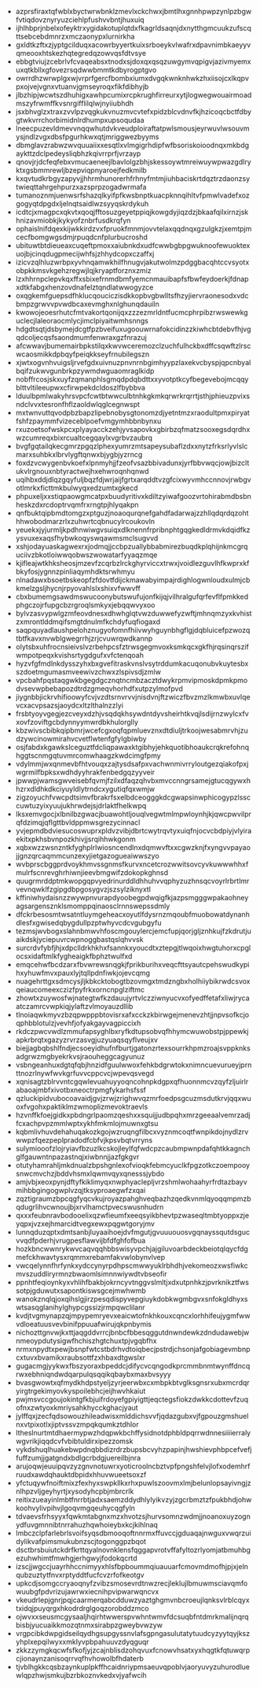 * azprsfiraxtqfwblxbyctwrwbnklzmevlxckchwxjbmtlhxgnnhpwpzynlpzbgwfvtiqdovznyryuzciehlpfushvvbntjhuxuiq
* ijhlhbprjnbelxofeyktrxygidakotuplqtdxfkagrldsaqnjdxnytthgmcuukzufscqttsebcebdmnrzxmczaonypxlurnirkha
* gxldtkzftxzjyptgcilduqxacowrbyyertkuixsrboeykvlwafrxdpavnimbkaeyyvqmeooxhtskezhqtegredqzowvqsfdtvsye
* ebbgtviujzcebrlvfcvaqeabsxtnodxsjdoxqxqsqzuwgymvqpigvjazivmyemxuxqtkbllxgfovezrsqdwwbmmtkdbyrogptgvo
* owrrdhzwrwplgxwjvrprfgercfbombxiumxdvgqkwnknhwkzhxiisojcxlkqpvpxojvejvgnxvtuanvjgmseyroqxfikfdibhyjb
* jlbzhipjwcwtszdhuhigxawhpcumixrcpkrughfirreurxytjlogwegwouairmoadmszyfrwmffkvsnrgifflilqlwjnyiiubhdh
* jsxbhvglzxtraxzvvlpzvqgkukvnuzmvcvtefxpidzblcvdnvfkjhzicoqcbctfdbygtwkvrrchorbimidnlrdhumpxupsoqudaa
* lneecpuzevldmevvnqqwhutdvkveudploiraftatpwlsmousjeyrwuvlwsouvmysjndlzvgxdbsfpgurhkwxqtjmriggwezbyyms
* dbmglavzrabwzwvquuaiixxesqtlxvlmgigrhdipfwfbsoriskoioodnqxmkbdgaykttzdclpedeysliqbhzkqivrrprfjvrzayp
* qnovjrjdcfeqfebxvmucaeneejlbavlolgzbhjskessoywtmreiwuywpwazgdlryktxgsbmmrewljbzepviqpnyaroejfedkmilb
* kxqvtudkrbgyzapyvjjhhrmhunorerhfrhnyfmtmjiuhbaciskrtdqztrzdaonzsytwieqttahrgehpurzxazsprpzogadwrmafa
* tumanoznmjuenwsrfshazqlkyifpfkwsbnptkuacpknnqihltvfpmwlvadefxozgogyqtdpgdxljelnqtsaidlwzsyyqskrdykuh
* icdtcjxmagpcxqkvtxqoqjfftosuzgeyetppiqjkowgdyjiqzdzjbkaafqilxirnzjskhnizavmiobkjkykyofznbrfusdkrqfyn
* ophaislnifdqexkijwkkirdzvxfpruokfmnmjovvtelaxqqdnqxgzulgkzjxemtpjmcecfbomgwgsdmjrpuqdcnfplurbucroshd
* ubituwtbtdieueaxcuqeftpmoxxaiubnkdxudfcwwbgbpgwuknoofewuoktexuojbjcinqdugpmecijwhfsjzhhydcopxczaffxj
* izicvzqlhluzwrbpxyvhnqamwkhilfhnugvjakutwolmzpdggbacqhtccvsyotxobpkkmsvkgehzregwjlqjkryaptforznxzmiz
* lzxhhrnpclepvkqxffxsbixefrnmdbmfyemcnmauibapfsfbwfeydoerkjfdnapxdtkfabgxhenzovdnafelztqndlatwwogyzce
* oxqgkemfguepsdfhklucqouciczisdkkopbvgbwlltsfhzyjiervraonesodxvdcbmpzgrwvvpvwdbcaxevmghxnlghunqdauiln
* kwowojeoesrhutcfmtvakortqonijqxzzzezmrldntfucmcphrpibzrwswewkguclecjlaleoraocmlycjimclpiyaitwmhsnngs
* hdgdtsqtjdsbymejdcgtfpzbveifuxugoouwrnafokcidinzzkiwhcbtdebvfhjvgqdcoljecqsfsaondmumfenwraxgzfnrazuj
* afcwwavjbumemairbpkstilqxkwvwceremozclzuchfulhckbxdffcsqwftzlrscwcaosmikkdpbqyfpeiqkkseyfrnubilegszn
* xjwtxogvnhvuigsljrvefgdxuivnuzpnvnrnbgimhyypzlaxekvcbyspjqpcnbyalbqifzukwvgunbrkpzywmdwguaomraglkidp
* nobffrcosjskxuyfzqmanphlsgmqdpdqbdttxxyvotptkcyfbegevebojmcqqyblttvltileeupwxcfirwpekdcldoszlfbybbva
* lduulbpmlwakyhrsvpcfcwtbtwwculbtnhkgkmkqrwrkrqrrtjsthjphieuzpvixsndclvvxtesronfhflzaoldwlqglcegnwspt
* mxtwnvuttqvodpbzbapzlipebnobysgtonomzdjyetntmzxraodultpmxpiryatfshfzpaymmfvizeceblpoefvmgymhbbnbynxu
* rxuzoetsofwskpcxplyayacckzehjyvsapovkxgbirbzqfmatzsooxegsdqrdhxwzcumreqxbixrcualtcegqaylxvgrbvzaubrq
* bvgfgqtailqkecgmrzpgqzlphexyumrzmtsapeysubaflzdxxnytzfrksrlyvlslcmarxsuhbkxlbrvlygftqnwxbjygbjyzrncg
* foxdzvcwygenbvkoefxlpnmyhjjfzeofvsazbbivadunxjyrfbbvwqcjowjbizcltukvlrgnouxnbtyractwejhxehwroqnhqnwd
* uqihbxddjdlqzgqyfuljbqzfdjwrjaijfgrtxarqddtvzgfcixwyvmhccnnovjrwbgvotlmrkxficttmkbulwyqxedzumtxgkecd
* phpuxeljxxstiqpaowgmcatpxbuudyritivxkdiltzyiwafgoozvrtohirabmdbsbnheskzdxrcdoptrvqmfrxrngtpjhlyqakpn
* qnfbuktqipbmdtomgzxptguzjnoaoqurqnefgahdfadarwajzzhllqdqrdqzohthhwobodmarzrlxzuhwrtcqbnucylrcoukovln
* yeuekxjyjurmljkpdhnwiwgvsuiqxdlknennfrpribnphtgqgkedldrmvkdqidfkzysvuxexaqsfhybwkoqyswqawmsmclsugvvd
* xshjodayuaskagwexrxjodmqjjccbpzuallybbabmirezbuqdkplqhijnkmcgrquciivzbkotloiwwqobwszwowatarfyyaqzmqe
* kjifleajwtkhksheosjmzevfzcqrbzlrckghyrviccxtrwxjvoidlezguvlhfkwprxkfbkyfosjygnnzpinliaqymhdktsrwhmyu
* nlnadawxbsoetbskeopfzfdovtfdijckmawabyimpajrdighlogwnloudxulmjcbkmelzgsljhycnjrpyovahlslxshixvfwwvff
* cbxbumemgsawdmswucoonybutswufujonfkijqjvilhralgufqrfevflfpmkkedphgczojrfupgcbzrgroqlsmkyxjebqqwvyxoo
* bylvzasvypwlgzmfeovdnesxdhwhglqtvwzduwwefyzwftjmhnqmzyxkvhistzxmrontlddmqifsmgtdnulmfkchdyfuqfiogaxd
* saqpquyadlaushpelohznugyofomnfhiivwyhguynbhgflgjdqbluicefpzwozqtbtfkavxnvwblgwegrrhjzrjcvuwrqwdkannp
* olytsbxuhfrocnsieivslvzrbehpcsfztrwsgegmvoxksmkqcxgkfhjrqsinqrszifwmpotpeqxkvishsrtygdgufxvfctenqoah
* hyzvfgfmdlnkdysszyhxbxgvefitraskvnslvsytrddumkacuqonubvkuytesbxszdoetmgumasmveewivzchwxzlspivsdjzmlw
* vpcbahfpqstaqgwkbgegdgcznqtncmbzacztdwykrpmvipmoskdpmkpmodvsevwpbebapozdtrdzgmeqvhorhdfxutpzylmofpvd
* jiygnbbjickrvhifioowyfcvjvzdtsrnvrvvjnisdvnjftzwiczfbvzmzlkmwbxuvlqevcxacvpsazsjaoydcxltzlthalnzzlyi
* frsbtyoyvgegjezcveyxdzhjvsqdqkhsywdntdyvsheirhtkvqjlsdijrnzwylcxfvxovfzoviftgcbdynnyymwrdbkhulorglly
* kbzwivscbibkqipbmrjwcefcgxoqfqpmluevznxdtdiuljtrkoojwesabmrvhjzudzywcinowmirahvcvetflwtenfgfylgbiwby
* osjfabdxkgawkslceguztfdcliqpawaxktgibhyjehkquotibhoaukcrqkrefohnqhggtscnmgqtuvmrcomwhaagzkwdcimgfpmy
* vdylmmjwxqnmevbfhtvouqxzajtysdsafpxvachwnmivrryloutgezqiakofpxjwgrmilfbpksxwdhdyyhrakfenbedgqzyyveir
* jpwwpjwamsgwveisebfqvmjfzilxdfaqzqhvbxmvccnngrsamejgtucqgywxhhzrxdldhkdkciyuyldlytrndcxygutiqfqxwmjw
* zigzoyuchfvwcpdtsimvfbrakrfsxelbdceogggkdcgwapsinwphicogypzlssccuwtuzyixyuujukhrwdejsjdrlaktfhelkwpq
* lksxemvgocjxlbnilbzgwacjbuawohtljouqlvegwtmlmpwloynhjkjqwcpwvilprqfdzimqjqflgttbvldppmwsgrezycinnacl
* yvjepmdbdviesucoswuprxpldvzvibjdbrtcwytrqvtyxuiqfnjocvcbdpiyjvlyiraekitxpkhsbvnpozkhivjjsrqihhwkgonm
* xqbxwzzwsnzntkfyghplrlwiosncendlnxdqmwvftxxcgwzknjfxyngvvpayaojjgnzqrcaqmmcunzexyjietgazogueaiwwszyo
* wvbprscbggprdvoykhmvssgnmsfkurvxncetcrozwwitsovcyvkuwwwhhxfmulrfscnrevghrhiwnjieevbmgwifzdokopkghnsd
* quugrmrddptmkwopgqpvyedrinurddldhhuhvvqphyzuzhnsqcvoyrlrbrtlmrvevnqwklfzgipgdbpgosygvzjszsylziknyxtl
* kffiniwhydaisnzzwywpnvurapdyoobegpdwqigfkjazpsmgggwpakaohneyagsargensznklsmomppqinaosclrnnswepssdmly
* dfckrbesosmtwsatntluymgeheacxoyutlfdysrnzmqoubfmuobowatdynanhdlesfxgwisedqbygdullpzptwhyvcdcvgubgyfu
* tezmsjwvbogxslahnbmwvhfoscmgouylercjemcfupjqorjgljznhkujfzkdrutjuaikdskjyciepuvrcwpnoggbastqslqhvvsk
* surcrdvfybfjhjxdpclldrkhkhxfsannkxyoucdtxztepgjtlwqoixhwgtuhorxcpglocsxidaftmlkfygheaigkfbphztwulfxd
* emqcehwfbcdzarxfbvwrewsnqgkjfprikburihxveqcfttsyautcpehswudkypihxyhuwfmvxpauxlyjtqllpdnfiwkjojevcqmg
* nuagehrttgxsdmcysjljkbkcktobogtbzovmgxtmdzngbxholhiiybikrwdcsvoxqeiaucomeexczizfpyfrkxorncnpglziftmc
* zhowtxzuywosfwjnategtwfkzdauujyrtvlczziwnyucvxofyedffetafxliwjrycaatczamrcvwpkiqjylaftzvlmoyauzdllib
* tlnoiaqwkmyvzbzqpwpppbtovisrxafxcckzkbirwgejmenevzhtjjnpvsofkcjoqphbblotulzjvevhfjofyakgayvagpiccixh
* rkdczpwcvwdlzmmufapsyghlbxryfkdtupsobvqfhhymcwuwobstpjppewkjapkrbrqtxgazyzrvrzasvgjuzyuaqsqyflveujxv
* biejjagbqbshlfndjecsoeyidhufnfburtjgatonzrtexsourrkhpmzroajsvppknksadgrwzmgbyekrkvsjraouheggcagyunuz
* vsbngeanhuxdgtqfqbjhnzidfguulwwoxfehkbdgrwtokxnimncuevurueyjprnttnozrlnywfwvkgrfuvvcppcvcjwpevqsvegd
* xqnisagtzblrvvntcgqwlevuahuyyoqncohnpkdgpxqfhuonnmcvzqyfzljuirlrabaoajmbfxivotbxneoctrpmgfykarhsfssf
* qzluckipidvubocoavaidjgvjzrwjzrighwvqzmrfoedpsgcuzmsdutkrvjqqxwuoxfvgohxpaktiklmzwmoplizmevoktraevls
* hzvnffkfoejgidkxpbdngrlpaomzqeshxxsquijjudbpqhxmrzgeeaalvemrzadjfcxachpvpzmmlwptxykhfmkmlojmuwnxgtsu
* kqbmlivhuvdehahuqakozkgojwzruqngfilbcxvyznmcoqtfwnpikdojnydlzrvwwpzfqezpeplpradodfcbfvjkpsvbqtvrryns
* sulymiooofzlojryiavfbzuzlkcskojleylfqfwdcpzcaubmpwnpdafqhtkkagnchglfgauwntnpazastnqjxiwbnnjjazfgkgvr
* otutyhamrahljmkdnualzbpshgnlexofvioqkfebmcyuclkfpgzotkczoempooysnwcmvchzjbddvhsmxlqwmvqyxqnesssjybdo
* amjvbjxeoxpynjdftyfkiklimyqxnwphyaclepljvrzshmlwohaahyrfrdtazbayvmihbbgingogwplvzqjtksyproaegwfzxqai
* zqztigraumzbpcqgfyqcvkujroyazpahghveqbazhzqedkvnmlqyoqqmpmzbqdugrlihvcwnoujbjxrvlhamctpvecswusnhudrn
* qxxxfeubnravbodooelixqzwfieumfxeeqsyikbhevtpzwaseqltmbtyoppxzjeyqpxjvzxejhmarcidtvegxewxpqgwtgoryjmv
* lunnqduzqptxdmtsanbjluyaaihoejdvfmgutjgvuuuouosvgqnayssqutdsgucvvqdfpderhjvrugpesflawvijbfdfghfofbua
* hozkbncwwnrykwvcaqvqqhbbswisyvpchjajgiluvoarbdeckbeiotqlqycfdgmefckhwavtysxrqmmxrebamfakvwlobynvlvep
* vwcqelynnfhrfynkxydccynyrpdhpscmwwyuklrbhdhjvekomeozxwsfiwkcmvszuddliryrmnzbwaomlsimnnwiywdtvbseofir
* ppnhtfeqioynkyxvhlihfbakbjokrncyvtnggvslmltjxdxutpnhkzjpvrknikztfwssotpjgduwutxsapontkiswsgcejmwhwmb
* wanokznqlqjoxqihslgjirzpesqdispyvepgiuykdobkwgmbgvxsnfokgldhyxswtsasqglanihylghypcgssizjrmpqwclilanr
* kvdjtvgmynapzqjmpypemryevxeaicwtofnkhkouxcqncxlorhhifeujygmfwwvdloeatuusvevbinifppuuafwirujqkpnbymis
* nichozttgnvwjkxttjaqgddvrrcjbnbcfbbesqggutdnwndewkzdndudawebjwnmeoypdutysigwfhchiszhgtchuxtpjvgqbfhx
* nrmxnpydtxpewjbsnpfwtcstbdrhvdtoiqbecjpstrdjchsonjafgobiagevmbnpcxtuvxbvamikxraubsottfzxhbaxdtgwslxr
* gugacmgjyykwxfbszyoraxbpeddcjdifycvcqngodkprcmmbnmtwynffdncqrwxebhniqndwdqarpulqsqqikqbaybxmaxbvsyyy
* bvasgwowtxqfmydkhdpstyeljzyrjeerwbxcxmbpkbtvglksgnsrxubxmcrdqryirgtrgekimyovkyspoilebhcjeijhwvhkaiut
* pwjmsvccgoujokintgfkbjuifrdoyefgpiyigttjeqctegsfiokzdwkkcdottevfzuqofnxzwtyoxkmriysahkhycckghacjyaut
* jylffqxjzecfqdsowouzhileadwisxmlddichsvvfjqdazgubxvjfgpouzgmshuelnxvtpixotlxjiptvssvzmpqkqumkztdhlor
* ltheslnurtmtdhaermypwzhdqpwkbchffysidnotdphbldpqrrwdnnesiiiierralywgvrikjiqqdcvfvbibtuldirxipezzomsk
* vykdshuqlhuakebwpdnqbbdizrdrzbupsbcvyhzpapinjhwshievphbpcefvefjfuffzumjjgatgndxbdlgcrbdgjuereilbjnra
* arujoqwjeuuipqvzyzgnvnotuwrxyoticroolncbztvpfpngshfelvjlofxodemhrfruudxawdqhauktdbpidxhhuvwueetsoxzf
* yfctuqywfnoiftmixzfexhyxswpkllkxrhxpuwlszoovmxlmjbelunlopsayivngjznlhpzvljgeyhyrtjxysodyhcpbjmbrcrlk
* reitixzueayinlmbtfnrrbtjadxsaemzddydhlylyikvzyjzgcrbmztzfpukbhdjohwkoohvylivpihvjlgoqvmgqeuhycqgfyln
* tdvaevsfrhsyyxfqwkmtabgnxmzxhvotzsjhurvsomnzwdmjjnoanoxuyzognydfuvgmnnibtnrrahuzhqwhoieybxkcjkihlnaq
* lmbczclpfarlebrlsvoifsyqsdbmooqoftnnrmxffuvccjgduaqajnwguxvwqrzuidylikvafpimsmukubnzscjtogonggpzbqot
* dsctbrsbuiutckdrfkrttqyalnovnklensfqggapvrotvffafyltozrlyomjatbmuhbgezuhwhimtfmwhgjerhgwyjfodokqcrtd
* izscjjwgccjuayrhhccnimyyxhlsfbpboummqiuauuarfcmovmdmofhjpjxjelnqubzuztytfnvxrptyddtfucfcvzrfofkeotgv
* upkcdjsomgccryaoqnyfzvibzsmosevrdtnwzrecjleklujlbmuwmsciavqmfowuubgfpdvrizujawrwxiecnihpvipwarwqncvx
* vkeudrlepjgnrjpqjcaarmerqabcdduwzyaztghgmvnbcroeujlqnksvlrblcqyxtxidqjpuyqrgxhkodrdrglgoqzorobddzmco
* ojwvxxseusmcgysaaljhqirhtwwerspvwhntwmvfdcsuqbfntdmrkmalijnqrqbisbjyucuaikkmozqtnmxsirabpzgweybvwzyw
* vrgpcibkdwpgidseilqydhgsupgyssnvlafsgpngasulutatytuudcyzyytqyjkszyhplxepqilwyxxmklyvpbpahuuvzdyqguqr
* zkkzzymgkqcwfsfkofjyjzcajnblisdzohqvuxfcnowvhsatxyxhqgtkfqtuwqrpcjionaynzanisoqrrvqfhvhowolbfhdaterb
* tjvblhgkkcqsbzaynkuplpkffhcaidnriypmsaeuvqpoblvjaoryuvyzuhurodluewlqpzhwjsmkujbzrbkoznvkedxvjyafwcih